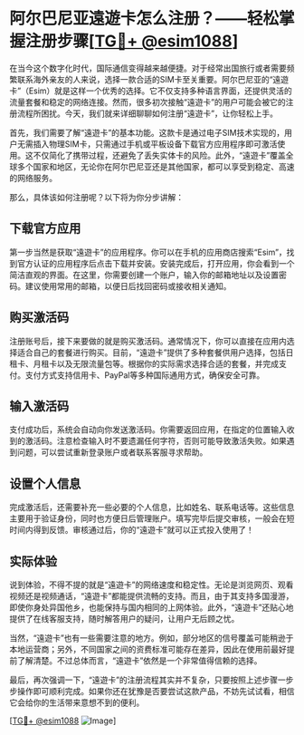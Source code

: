 # 阿尔巴尼亚遠遊卡怎么注册？——轻松掌握注册步骤[[TG💪+ @esim1088](https://t.me/s/esim1088)]

在当今这个数字化时代，国际通信变得越来越便捷。对于经常出国旅行或者需要频繁联系海外亲友的人来说，选择一款合适的SIM卡至关重要。阿尔巴尼亚的“遠遊卡”（Esim）就是这样一个优秀的选择。它不仅支持多种语言界面，还提供灵活的流量套餐和稳定的网络连接。然而，很多初次接触“遠遊卡”的用户可能会被它的注册流程所困扰。今天，我们就来详细聊聊如何注册“遠遊卡”，让你轻松上手。

首先，我们需要了解“遠遊卡”的基本功能。这款卡是通过电子SIM技术实现的，用户无需插入物理SIM卡，只需通过手机或平板设备下载官方应用程序即可激活使用。这不仅简化了携带过程，还避免了丢失实体卡的风险。此外，“遠遊卡”覆盖全球多个国家和地区，无论你在阿尔巴尼亚还是其他国家，都可以享受到稳定、高速的网络服务。

那么，具体该如何注册呢？以下将为你分步讲解：

## 下载官方应用

第一步当然是获取“遠遊卡”的应用程序。你可以在手机的应用商店搜索“Esim”，找到官方认证的应用程序后点击下载并安装。安装完成后，打开应用，你会看到一个简洁直观的界面。在这里，你需要创建一个账户，输入你的邮箱地址以及设置密码。建议使用常用的邮箱，以便日后找回密码或接收相关通知。

## 购买激活码

注册账号后，接下来要做的就是购买激活码。通常情况下，你可以直接在应用内选择适合自己的套餐进行购买。目前，“遠遊卡”提供了多种套餐供用户选择，包括日租卡、月租卡以及无限流量包等。根据你的实际需求选择合适的套餐，并完成支付。支付方式支持信用卡、PayPal等多种国际通用方式，确保安全可靠。

## 输入激活码

支付成功后，系统会自动向你发送激活码。你需要返回应用，在指定的位置输入收到的激活码。注意检查输入时不要遗漏任何字符，否则可能导致激活失败。如果遇到问题，可以尝试重新登录账户或者联系客服寻求帮助。

## 设置个人信息

完成激活后，还需要补充一些必要的个人信息，比如姓名、联系电话等。这些信息主要用于验证身份，同时也方便日后管理账户。填写完毕后提交审核，一般会在短时间内得到反馈。审核通过后，你的“遠遊卡”就可以正式投入使用了！

## 实际体验

说到体验，不得不提的就是“遠遊卡”的网络速度和稳定性。无论是浏览网页、观看视频还是视频通话，“遠遊卡”都能提供流畅的支持。而且，由于其支持多国漫游，即使你身处异国他乡，也能保持与国内相同的上网体验。此外，“遠遊卡”还贴心地提供了在线客服支持，随时解答用户的疑问，让用户无后顾之忧。

当然，“遠遊卡”也有一些需要注意的地方。例如，部分地区的信号覆盖可能稍逊于本地运营商；另外，不同国家之间的资费标准可能存在差异，因此在使用前最好提前了解清楚。不过总体而言，“遠遊卡”依然是一个非常值得信赖的选择。

最后，再次强调一下，“遠遊卡”的注册流程其实并不复杂，只要按照上述步骤一步步操作即可顺利完成。如果你还在犹豫是否要尝试这款产品，不妨先试试看，相信它会给你的生活带来意想不到的便利。

[[TG💪+ @esim1088](https://t.me/s/esim1088) ![Image](https://i.postimg.cc/4NQfJmqS/Snipaste-2025-05-13-00-14-12.png)]